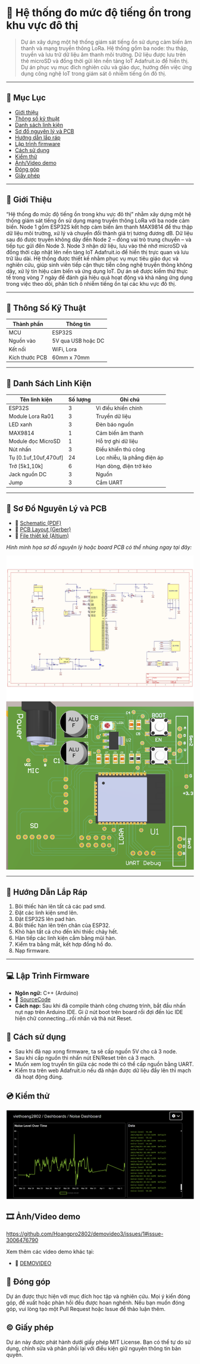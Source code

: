 # 🔌 Hệ thống đo mức độ tiếng ồn trong khu vực đô thị

> Dự án xây dựng một hệ thống giám sát tiếng ồn sử dụng cảm biến âm thanh và mạng truyền thông LoRa. Hệ thống gồm ba node: thu thập, truyền và lưu trữ dữ liệu âm thanh môi trường. Dữ liệu được lưu trên thẻ microSD và đồng thời gửi lên nền tảng IoT Adafruit.io để hiển thị. Dự án phục vụ mục đích nghiên cứu và giáo dục, hướng đến việc ứng dụng công nghệ IoT trong giám sát ô nhiễm tiếng ồn đô thị.
---

## 📑 Mục Lục

- [Giới thiệu](#giới-thiệu)
- [Thông số kỹ thuật](#thông-số-kỹ-thuật)
- [Danh sách linh kiện](#danh-sách-linh-kiện)
- [Sơ đồ nguyên lý và PCB](#sơ-đồ-nguyên-lý-và-pcb)
- [Hướng dẫn lắp ráp](#hướng-dẫn-lắp-ráp)
- [Lập trình firmware](#lập-trình-firmware)
- [Cách sử dụng](#cách-sử-dụng)
- [Kiểm thử](#kiểm-thử)
- [Ảnh/Video demo](#ảnhvideo-demo)
- [Đóng góp](#đóng-góp)
- [Giấy phép](#giấy-phép)

---

## 👋 Giới Thiệu

 “Hệ thống đo mức độ tiếng ồn trong khu vực đô thị” nhằm xây dựng một hệ thống giám sát tiếng ồn sử dụng mạng truyền thông LoRa với ba node cảm biến. Node 1 gồm ESP32S kết hợp cảm biến âm thanh MAX9814 để thu thập dữ liệu môi trường, xử lý và chuyển đổi thành giá trị tương đương dB. Dữ liệu sau đó được truyền không dây đến Node 2 – đóng vai trò trung chuyển – và tiếp tục gửi đến Node 3. Node 3 nhận dữ liệu, lưu vào thẻ nhớ microSD và đồng thời cập nhật lên nền tảng IoT Adafruit.io để hiển thị trực quan và lưu trữ lâu dài. Hệ thống được thiết kế nhằm phục vụ mục tiêu giáo dục và nghiên cứu, giúp sinh viên tiếp cận thực tiễn công nghệ truyền thông không dây, xử lý tín hiệu cảm biến và ứng dụng IoT. Dự án sẽ được kiểm thử thực tế trong vòng 7 ngày để đánh giá hiệu quả hoạt động và khả năng ứng dụng trong việc theo dõi, phân tích ô nhiễm tiếng ồn tại các khu vực đô thị.

---

## 📐 Thông Số Kỹ Thuật

| Thành phần     | Thông tin            |
|----------------|----------------------|
| MCU            | ESP32S               |
| Nguồn vào      | 5V qua USB hoặc DC   |
| Kết nối        | WiFi, Lora           |
| Kích thước PCB | 60mm x 70mm          |

---

## 🧰 Danh Sách Linh Kiện

| Tên linh kiện            | Số lượng | Ghi chú                     |
|--------------------------|----------|-----------------------------|
| ESP32S                   | 3        | Vi điều khiển chính         |
| Module Lora Ra01         | 3        | Truyền dữ liệu              |
| LED xanh                 | 3        | Đèn báo nguồn               |
| MAX9814                  | 1        | Cảm biến âm thanh           |
| Module đọc MicroSD       | 1        | Hỗ trợ ghi dữ liệu          |
| Nút nhấn                 | 3        | Điều khiển thủ công         |
| Tụ [0.1uf,10uf,470uf]    | 24       | Lọc nhiễu, là phẳng điện áp |
| Trở [5k1,10k]            | 6        | Hạn dòng, điện trở kéo      |
| Jack nguồn DC            | 3        | Nguồn                       |
| Jump                     | 3        | Cắm UART                    |


---

## 🔧 Sơ Đồ Nguyên Lý và PCB

- 📎 [Schematic (PDF)](docs/Schematic_Lora.pdf)
- 📎 [PCB Layout (Gerber)](docs/Gerber.zip)
- 📎 [File thiết kế (Altium)](docs/fullprojectdesign.zip)

_Hình minh họa sơ đồ nguyên lý hoặc board PCB có thể nhúng ngay tại đây:_

![Schematic](docs/images/Schematic_Lora.jpg)
![PCB](docs/images/PCB.png)


---

## 🔩 Hướng Dẫn Lắp Ráp

1. Bôi thiếc hàn lên tất cả các pad smd.
2. Đặt các linh kiện smd lên. 
3. Đặt ESP32S lên pad hàn.
4. Bôi thiếc hàn lên trên chân của ESP32.
5. Khò hàn tất cả cho đến khi thiếc chảy hết.
6. Hàn tiếp các linh kiện cắm bằng mũi hàn.
7. Kiểm tra bằng mắt, kết hợp đồng hồ đo.
8. Nạp firmware.


---

## 💻 Lập Trình Firmware

- **Ngôn ngữ:** C++ (Arduino)
- 📎 [SourceCode](Sourcecode/code)
- **Cách nạp:** Sau khi đã compile thành công chương trình, bắt đầu nhấn nụt nạp trên Arduino IDE. Gi ữ nút boot trên board rồi đợi đến lúc IDE hiện chữ connecting...rồi nhấn và thả nút Reset.
  
## 📜 Cách sử dụng

- Sau khi đã nạp xong firmware, ta sẽ cấp nguồn 5V cho cả 3 node.
- Sau khi cấp nguồn thì nhấn nút EN/Reset trên cả 3 mạch.
- Muốn xem log truyền tin giữa các node thì có thể cấp nguồn bằng UART.
- Kiểm tra trên web Adafruit.io nếu đã nhận được dữ liệu đẩy lên thì mạch đã hoạt động đúng.

## 💿 Kiểm thử

![WEB](docs/images/progress.png)


## 🎞️ Ảnh/Video demo

https://github.com/Hoangpro2802/demovideo3/issues/1#issue-3006476790

Xem thêm các video demo khác tại:
- 📎 [DEMOVIDEO](docs/images)


## 👐 Đóng góp

Dự án được thực hiện với mục đích học tập và nghiên cứu. Mọi ý kiến đóng góp, đề xuất hoặc phản hồi đều được hoan nghênh. Nếu bạn muốn đóng góp, vui lòng tạo một Pull Request hoặc Issue để thảo luận thêm.


## ©️ Giấy phép

Dự án này được phát hành dưới giấy phép MIT License. Bạn có thể tự do sử dụng, chỉnh sửa và phân phối lại với điều kiện giữ nguyên thông tin bản quyền.




  

